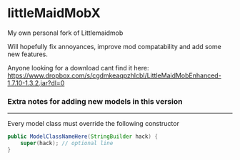 # littleMaidMobX
My own personal fork of Littlemaidmob

Will hopefully fix annoyances, improve mod compatability and add some new features.

Anyone looking for a download cant find it here: https://www.dropbox.com/s/cgdmkeaqpzhlcbl/LittleMaidMobEnhanced-1.7.10-1.3.2.jar?dl=0

### Extra notes for adding new models in this version
---
Every model class must override the following constructor
```java
public ModelClassNameHere(StringBuilder hack) {
	super(hack); // optional line
}
```
